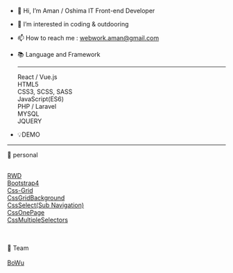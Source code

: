 - 👋 Hi, I’m Aman / Oshima IT Front-end Developer
- 👀 I’m interested in coding & outdooring
- 📫 How to reach me : webwork.aman@gmail.com

- 📚 Language and Framework <hr>
React / Vue.js<br>
HTML5<br>
CSS3, SCSS, SASS<br>
JavaScript(ES6)<br>
PHP / Laravel<br>
MYSQL<br>
JQUERY<br>

- 💡DEMO 
<hr>
 👤 personal <br><br>

<a href="https://webworkaman.github.io/RWD/">RWD</a>
<br>
<a href="https://webworkaman.github.io/Bootstrap4/">Bootstrap4</a>
<br>
<a href="https://webworkaman.github.io/Css-Grid/">Css-Grid</a>
<br>
<a href="https://webworkaman.github.io/CssGrid_Background/">CssGridBackground</a>
<br>
<a href="https://webworkaman.github.io/Css-select/">CssSelect(Sub Navigation)</a>
<br>
<a href="https://webworkaman.github.io/CssOnePage/">CssOnePage</a>
<br>
<a href="https://webworkaman.github.io/Css_MultipleSelectors/">CssMultipleSelectors</a>


<br><br>
  👥 Team <br><br>
 <a href="https://tibamef2e.com/ted102/project/g3/dist/index.html">BoWu</a>

<!---
WebworkAman/WebworkAman is a ✨ special ✨ repository because its `README.md` (this file) appears on your GitHub profile.
You can click the Preview link to take a look at your changes.
--->
